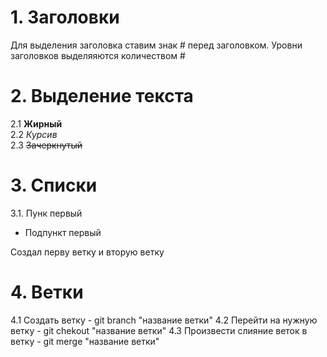 # 1. Заголовки
Для выделения заголовка ставим знак # перед заголовком. Уровни заголовков выделяяются количеством #  
# 2. Выделение текста
2.1 __Жирный__  
2.2 *Курсив*  
2.3 ~~Зачеркнутый~~  

# 3. Списки
3.1. Пунк первый  
   - Подпункт первый
   
   Создал перву ветку и вторую ветку

# 4. Ветки
4.1 Создать ветку - git branch "название ветки"
4.2 Перейти на нужную ветку - git chekout "название ветки"
4.3 Произвести слияние веток в ветку - git merge "название ветки"